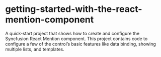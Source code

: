 # getting-started-with-the-react-mention-component
A quick-start project that shows how to create and configure the Syncfusion React Mention component. This project contains code to configure a few of the control’s basic features like data binding, showing multiple lists, and templates.     

